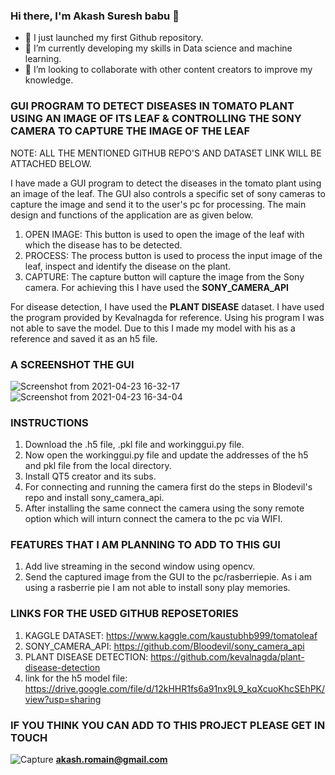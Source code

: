 ### Hi there, I'm Akash Suresh babu 👋




- 🔭 I just launched my first Github repository.
- 🌱 I’m currently developing my skills in Data science and machine learning.
- 👯 I’m looking to collaborate with other content creators to improve my knowledge.

### GUI PROGRAM TO DETECT DISEASES IN TOMATO PLANT USING AN IMAGE OF ITS LEAF & CONTROLLING THE SONY CAMERA TO CAPTURE THE IMAGE OF THE LEAF 

NOTE: ALL THE MENTIONED GITHUB REPO'S AND DATASET LINK WILL BE ATTACHED BELOW.

I have made a GUI program to detect the diseases in the tomato plant using an image of the leaf. The GUI also controls a specific set of sony cameras to capture the image and send it to the user's pc for processing. The main design and functions of the application are as given below.


1. OPEN IMAGE:  This button is used to open the image of the leaf with which the disease has to be detected.
2. PROCESS:    The process button is used to process the input image of the leaf, inspect and identify the disease on the plant.
3. CAPTURE: The capture button will capture the image from the Sony camera. For achieving this I have used the **SONY_CAMERA_API**

For disease detection, I have used the **PLANT DISEASE** dataset. I have used the program provided by Kevalnagda for reference. Using his program I was not able to save the model. Due to this I made my model with his as a reference and saved it as an h5 file. 

### A SCREENSHOT THE GUI 
![Screenshot from 2021-04-23 16-32-17](https://user-images.githubusercontent.com/64519161/115862522-e1a62380-a451-11eb-8f70-85650ca124ff.png)
![Screenshot from 2021-04-23 16-34-04](https://user-images.githubusercontent.com/64519161/115862517-e074f680-a451-11eb-8a10-4cb36d42899b.png)


###  INSTRUCTIONS
1. Download the .h5 file, .pkl file and workinggui.py file.
2. Now open the workinggui.py file and update the addresses of the h5 and pkl file from the local directory.
3. Install QT5 creator and its subs.
4. For connecting and running the camera first do the steps in Blodevil's repo and install sony_camera_api.
5. After installing the same connect the camera using the sony remote option which will inturn connect the camera to the pc via WIFI.

### FEATURES THAT I AM PLANNING TO ADD TO THIS GUI

1. Add live streaming in the second window using opencv.
2. Send the captured image from the GUI to the pc/rasberriepie. As i am using a rasberrie pie I am not able to install sony play memories.

### LINKS FOR THE USED GITHUB REPOSETORIES
1. KAGGLE DATASET:             https://www.kaggle.com/kaustubhb999/tomatoleaf
2. SONY_CAMERA_API:            https://github.com/Bloodevil/sony_camera_api
3. PLANT DISEASE DETECTION:    https://github.com/kevalnagda/plant-disease-detection
4. link for the h5 model file: https://drive.google.com/file/d/12kHHR1fs6a91nx9L9_kqXcuoKhcSEhPK/view?usp=sharing


### IF YOU THINK YOU CAN ADD TO THIS PROJECT PLEASE GET IN TOUCH 

![Capture](https://user-images.githubusercontent.com/64519161/114655206-6209ad80-9d09-11eb-8ddf-dca854f0e92f.PNG) **akash.romain@gmail.com**






